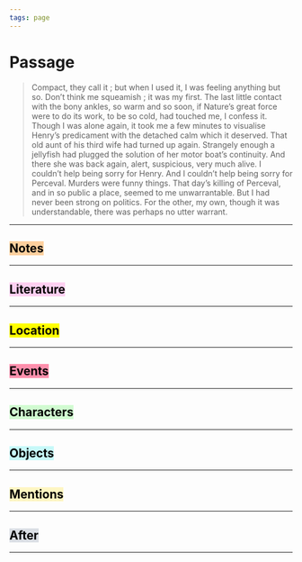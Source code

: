 ```yaml
---
tags: page
---
```


# Passage
> Compact, they call it ; but when I used it, I was feeling anything but so. Don’t think me squeamish ; it was my first. The last little contact with the bony ankles, so warm and so soon, if Nature’s great force were to do its work, to be so cold, had touched me, I confess it. Though I was alone again, it took me a few minutes to visualise Henry’s predicament with the detached calm which it deserved. That old aunt of his third wife had turned up again. Strangely enough a jellyfish had plugged the solution of her motor boat’s continuity. And there she was back again, alert, suspicious, very much alive. I couldn’t help being sorry for Henry. And I couldn’t help being sorry for Perceval. Murders were funny things. That day’s killing of Perceval, and in so public a place, seemed to me unwarrantable. But I had never been strong on politics. For the other, my own, though it was understandable, there was perhaps no utter warrant.
---
## <mark style="background: #FFB86CA6;">Notes</mark>
---


## <mark style="background: #FFB8EBA6;">Literature</mark>
---

## <mark class="hltr-purple">Location</mark>
---

## <mark style="background: #FF5582A6;">Events</mark>
---

## <mark style="background: #BBFABBA6;">Characters</mark>
---

## <mark style="background: #ABF7F7A6;">Objects</mark>
---

## <mark style="background: #FFF3A3A6;">Mentions</mark>
---

## <mark style="background: #CACFD9A6;">After</mark>
---
